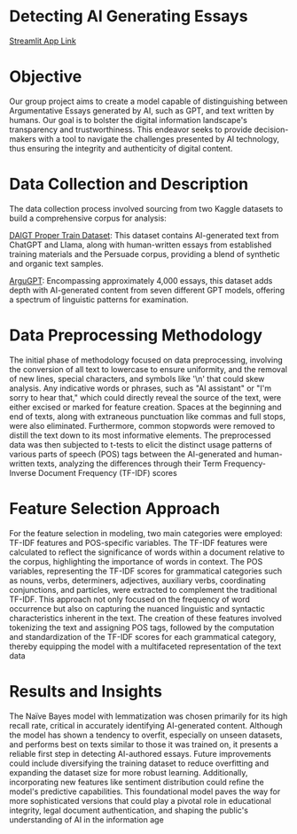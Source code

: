# Detecting AI Generating Essays

[Streamlit App Link](https://wfjazp2b4l7q6chstxhhxw.streamlit.app/)

# Objective

Our group project aims to create a model capable of distinguishing between Argumentative Essays generated by AI, such as GPT, and text written by humans. Our goal is to bolster the digital information landscape's transparency and trustworthiness. This endeavor seeks to provide decision-makers with a tool to navigate the challenges presented by AI technology, thus ensuring the integrity and authenticity of digital content.

# Data Collection and Description

The data collection process involved sourcing from two Kaggle datasets to build a comprehensive corpus for analysis:

[DAIGT Proper Train Dataset](https://www.kaggle.com/datasets/thedrcat/daigt-proper-train-dataset): This dataset contains AI-generated text from ChatGPT and LIama, along with human-written essays from established training materials and the Persuade corpus, providing a blend of synthetic and organic text samples.

[ArguGPT](https://www.kaggle.com/datasets/alejopaullier/argugpt?select=argugpt.csv): Encompassing approximately 4,000 essays, this dataset adds depth with AI-generated content from seven different GPT models, offering a spectrum of linguistic patterns for examination.

# Data Preprocessing Methodology

The initial phase of methodology focused on data preprocessing, involving the conversion of all text to lowercase to ensure uniformity, and the removal of new lines, special characters, and symbols like '\n' that could skew analysis. Any indicative words or phrases, such as "AI assistant" or "I'm sorry to hear that," which could directly reveal the source of the text, were either excised or marked for feature creation. Spaces at the beginning and end of texts, along with extraneous punctuation like commas and full stops, were also eliminated. Furthermore, common stopwords were removed to distill the text down to its most informative elements. The preprocessed data was then subjected to t-tests to elicit the distinct usage patterns of various parts of speech (POS) tags between the AI-generated and human-written texts, analyzing the differences through their Term Frequency-Inverse Document Frequency (TF-IDF) scores


# Feature Selection Approach

For the feature selection in modeling, two main categories were employed: TF-IDF features and POS-specific variables. The TF-IDF features were calculated to reflect the significance of words within a document relative to the corpus, highlighting the importance of words in context. The POS variables, representing the TF-IDF scores for grammatical categories such as nouns, verbs, determiners, adjectives, auxiliary verbs, coordinating conjunctions, and particles, were extracted to complement the traditional TF-IDF. This approach not only focused on the frequency of word occurrence but also on capturing the nuanced linguistic and syntactic characteristics inherent in the text. The creation of these features involved tokenizing the text and assigning POS tags, followed by the computation and standardization of the TF-IDF scores for each grammatical category, thereby equipping the model with a multifaceted representation of the text data

# Results and Insights

The Naïve Bayes model with lemmatization was chosen primarily for its high recall rate, critical in accurately identifying AI-generated content. Although the model has shown a tendency to overfit, especially on unseen datasets, and performs best on texts similar to those it was trained on, it presents a reliable first step in detecting AI-authored essays. Future improvements could include diversifying the training dataset to reduce overfitting and expanding the dataset size for more robust learning. Additionally, incorporating new features like sentiment distribution could refine the model's predictive capabilities. This foundational model paves the way for more sophisticated versions that could play a pivotal role in educational integrity, legal document authentication, and shaping the public's understanding of AI in the information age























